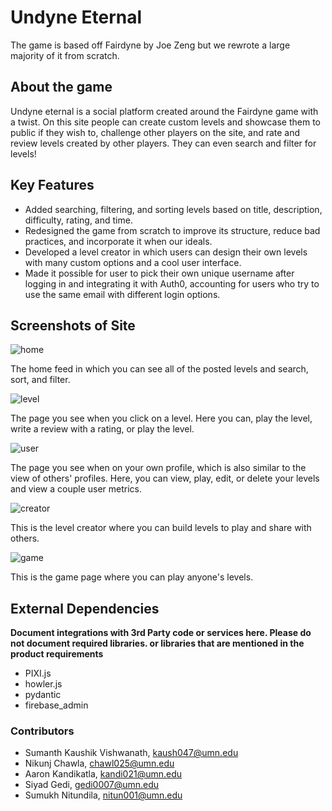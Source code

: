 # Undyne Eternal
The game is based off Fairdyne by Joe Zeng but we rewrote a large majority of it from scratch.

## About the game
Undyne eternal is a social platform created around the Fairdyne game with a twist. On this site people can create custom levels and showcase them to public if they wish to, challenge other players on the site, and rate and review levels created by other players. They can even search and filter for levels!

## Key Features
* Added searching, filtering, and sorting levels based on title, description, difficulty, rating, and time.
* Redesigned the game from scratch to improve its structure, reduce bad practices, and incorporate it when our ideals.
* Developed a level creator in which users can design their own levels with many custom options and a cool user interface.
* Made it possible for user to pick their own unique username after logging in and integrating it with Auth0, accounting for users who try to use the same email with different login options.

## Screenshots of Site

![home](static/readme/home.png)

The home feed in which you can see all of the posted levels and search, sort, and filter.

![level](static/readme/level.png)

The page you see when you click on a level. Here you can, play the level, write a review with a rating, or play the level.

![user](static/readme/user.png)

The page you see when on your own profile, which is also similar to the view of others' profiles. Here, you can view, play, edit, or delete your levels and view a couple user metrics.

![creator](static/readme/creator.png)

This is the level creator where you can build levels to play and share with others.

![game](static/readme/game.png)

This is the game page where you can play anyone's levels.

## External Dependencies

**Document integrations with 3rd Party code or services here. Please do not document required libraries. or libraries that are mentioned in the product requirements**

* PIXI.js
* howler.js
* pydantic
* firebase_admin

### Contributors
* Sumanth Kaushik Vishwanath, kaush047@umn.edu
* Nikunj Chawla, chawl025@umn.edu
* Aaron Kandikatla, kandi021@umn.edu
* Siyad Gedi, gedi0007@umn.edu
* Sumukh Nitundila, nitun001@umn.edu
